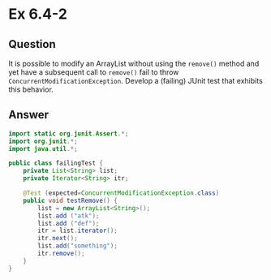 # Ex 6.4-2

## Question
It is possible to modify an ArrayList without using the `remove()` method and yet have a subsequent call to `remove()` fail to throw `ConcurrentModificationException`. Develop a (failing) JUnit test that exhibits this behavior.

## Answer
```java
import static org.junit.Assert.*;
import org.junit.*;
import java.util.*;

public class failingTest {
    private List<String> list;
    private Iterator<String> itr;

    @Test (expected=ConcurrentModificationException.class)
    public void testRemove() {
        list = new ArrayList<String>();
        list.add ("atk");
        list.add ("def");
        itr = list.iterator();
        itr.next();
        list.add("something");
        itr.remove();
    }
}
```